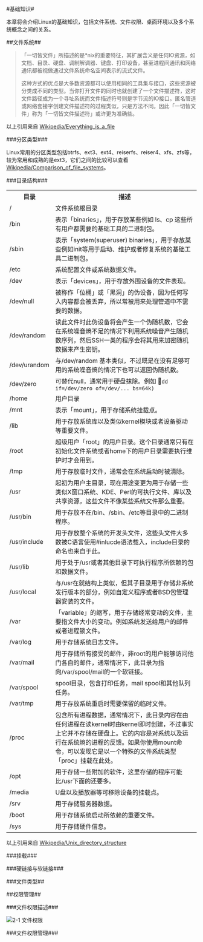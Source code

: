 #基础知识#

本章将会介绍Linux的基础知识，包括文件系统、文件权限、桌面环境以及多个系统概念之间的关系。

##文件系统##

> 「一切皆文件」所描述的是*nix的重要特征，其扩展含义是任何IO资源，如文档、目录、硬盘、调制解调器、键盘、打印设备，甚至进程间通讯和网络通讯都被视做通过文件系统命名空间表示的流式文件。
>
> 这种方式的优点是大多数资源都可以使用相同的工具集与接口，这些资源被分类成不同的类型。当你打开文件的同时也就创建了一个文件描述符，这时文件路径成为一个寻址系统而文件描述符号则是字节流的IO接口。匿名管道或网络套接字创建文件描述符的过程类似，只是方法不同。因此「一切皆文件」称为「一切皆文件描述符」或许更为准确些。

以上引用来自 [Wikipedia/Everything_is_a_file](http://en.wikipedia.org/wiki/Everything_is_a_file)

###分区类型###

Linux常用的分区类型包括btrfs、ext3、ext4、reiserfs、reiser4、xfs、zfs等，较为常用和成熟的是ext3，它们之间的比较可以查看 [Wikipedia/Comparison_of_file_systems](http://en.wikipedia.org/wiki/Comparison_of_file_systems)。

###目录结构###

<table style="width:100%;">
<colgroup>
	<col style="width:20%;">
	<col style="width:80%;">
</colgroup>
<tr>
	<th>目录</th>
	<th>描述</th>
</tr>
<tr>
	<td>/</td>
	<td>文件系统根目录</td>
</tr>
<tr>
	<td>/bin</td>
	<td>表示「binaries」，用于存放某些例如 ls、cp 这些所有用户都需要的基础工具的二进制包。</td>
</tr>
<tr>
	<td>/sbin</td>
	<td>表示「system(superuser) binaries」，用于存放某些例如init等用于启动、维护或者修复系统的基础工具二进制包。</td>
</tr>
<tr>
	<td>/etc</td>
	<td>系统配置文件或系统数据文件。</td>
</tr>
<tr>
	<td>/dev</td>
	<td>表示「devices」，用于存放外围设备的文件表现。</td>
</tr>
<tr>
	<td>/dev/null</td>
	<td>被称作「位桶」或「黑洞」的伪设备，因为任何写入内容都会被丢弃，所以常被用来处理管道中不需要的数据。</td>
</tr>
<tr>
	<td>/dev/random</td>
	<td>读此文件时此伪设备将会产生一个伪随机数，它会在系统噪音熵不足的情况下利用系统噪音产生随机数序列，然后SSH一类的程序会将其用来加密随机数据来产生密钥。</td>
</tr>
<tr>
	<td>/dev/urandom</td>
	<td>与/dev/random 基本类似，不过既是在没有足够可用的系统噪音熵的情况下也可以返回伪随机数。</td>
</tr>
<tr>
	<td>/dev/zero</td>
	<td>可替代null，通常用于硬盘抹除。例如 <code>dd if=/dev/zero of=/dev/... bs=64k)</code></td>
</tr>
<tr>
	<td>/home</td>
	<td>用户目录</td>
</tr>
<tr>
	<td>/mnt</td>
	<td>表示「mount」，用于存储系统挂载点。</td>
</tr>
<tr>
	<td>/lib</td>
	<td>用于存放系统库以及类似kernel模块或者设备驱动等重要文件。</td>
</tr>
<tr>
	<td>/root</td>
	<td>超级用户「root」的用户目录。这个目录通常只有在初始化文件系统或者home下的用户目录需要执行维护时才会用到。</td>
</tr>
<tr>
	<td>/tmp</td>
	<td>用于存放临时文件，通常会在系统启动时被清除。</td>
</tr>
<tr>
	<td>/usr</td>
	<td>起初为用户主目录，现在用途变更为用于存储一些类似X窗口系统、KDE、Perl的可执行文件、库以及共享资源，这些文件不像某些系统文件那么重要。</td>
</tr>
<tr>
	<td>/usr/bin</td>
	<td>用于存放不在/bin、/sbin、/etc等目录中的二进制程序。</td>
</tr>
<tr>
	<td>/usr/include</td>
	<td>用于存放整个系统的开发头文件，这些头文件大多数被C语言使用#inlucde语法载入，include目录的命名也来自于此。</td>
</tr>
<tr>
	<td>/usr/lib</td>
	<td>用于处于/usr或者其他目录下可执行程序所依赖的包和数据文件。</td>
</tr>
<tr>
	<td>/usr/local</td>
	<td>与/usr在就结构上类似，但其子目录用于存储非系统发行版本的部分，例如自定义程序或者BSD包管理器安装的文件。</td>
</tr>
<tr>
	<td>/var</td>
	<td>「variable」的缩写，用于存储经常变动的文件，主要指文件大小的变动。例如系统发送给用户的邮件或者进程锁文件。</td>
</tr>
<tr>
	<td>/var/log</td>
	<td>用于存储系统日志文件。</td>
</tr>
<tr>
	<td>/var/mail</td>
	<td>用于存储所有接受的邮件，非root的用户能够访问他门各自的邮件，通常情况下，此目录为指向/var/spool/mail的一个软链接。</td>
</tr>
<tr>
	<td>/var/spool</td>
	<td>spool目录，包含打印任务，mail spool和其他队列任务。</td>
</tr>
<tr>
	<td>/var/tmp</td>
	<td>用于存放系统重启时需要保留的临时文件。</td>
</tr>
<tr>
	<td>/proc</td>
	<td>包含所有进程数据，通常情况下，此目录内容在由任何进程在读kernel时由kernel即时创建，不过事实上它并不存储在硬盘上。它的内容是对系统以及运行在系统熵的进程的反馈。如果你使用mount命令，可以发现它是以一个特殊的文件系统类型「proc」挂载在此处。</td>
</tr>
<tr>
	<td>/opt</td>
	<td>用于存储一些附加的软件，这里存储的程序可能比/usr下面的还要多。</td>
</tr>
<tr>
	<td>/media</td>
	<td>U盘以及播放器等可移除设备的挂载点。</td>
</tr>
<tr>
	<td>/srv</td>
	<td>用于存储服务器数据。</td>
</tr>
<tr>
	<td>/boot</td>
	<td>用于存储系统启动所依赖的重要文件。</td>
</tr>
<tr>
	<td>/sys</td>
	<td>用于存储硬件信息。</td>
</tr>
</table>

以上引用来自 [Wikipedia/Unix_directory_structure](http://en.wikipedia.org/wiki/Unix_directory_structure)

###挂载###

###硬链接与软链接###


###文件类型##

##权限管理##

###文件权限描述###

![2-1 文件权限](https://raw.github.com/sodabiscuit/doc_and_trans/master/linux_guide_for_f2e/e2/resources/02-01.png)

###文件权限管理###